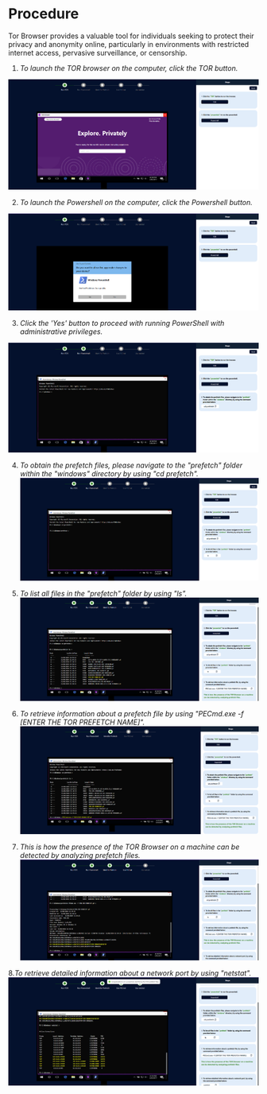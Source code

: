 # Procedure

Tor Browser provides a valuable tool for individuals seeking to protect their privacy and anonymity online, particularly in environments with restricted internet access, pervasive surveillance, or censorship.

1. *To launch the TOR browser on the computer, click the TOR button.*

![Step 1](images/step1.png)

2. *To launch the Powershell on the computer, click the Powershell button.*

![Step 2](images/step2.png)

3. *Click the 'Yes' button to proceed with running PowerShell with administrative privileges.*

![Step 3](images/step3.png)

4. *To obtain the prefetch files, please navigate to the "prefetch" folder within the "windows" directory by using "cd prefetch".*
   ![Step 4](images/step4.png)

5. *To list all files in the "prefetch" folder by using "ls".*
   ![Step 5](images/step5.png)

6. *To retrieve information about a prefetch file by using "PECmd.exe -f [ENTER THE TOR PREFETCH NAME]".*
   ![Step 6](images/step6.png)

7. *This is how the presence of the TOR Browser on a machine can be detected by analyzing prefetch files.*
   ![Step 7](images/step7.png)

8.*To retrieve detailed information about a network port by using "netstat".*
![Step 8](images/step8.png)